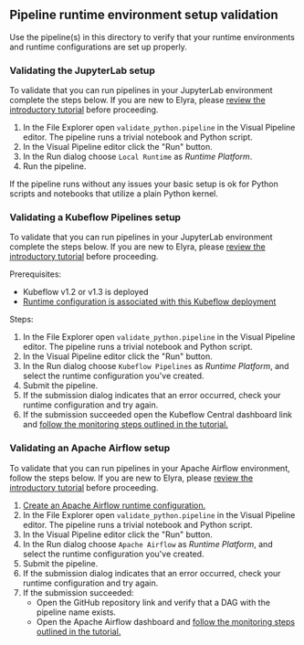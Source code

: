 <!--
{% comment %}
Copyright 2018-2023 Elyra Authors

Licensed under the Apache License, Version 2.0 (the "License");
you may not use this file except in compliance with the License.
You may obtain a copy of the License at

http://www.apache.org/licenses/LICENSE-2.0

Unless required by applicable law or agreed to in writing, software
distributed under the License is distributed on an "AS IS" BASIS,
WITHOUT WARRANTIES OR CONDITIONS OF ANY KIND, either express or implied.
See the License for the specific language governing permissions and
limitations under the License.
{% endcomment %}
-->
## Pipeline runtime environment setup validation

Use the pipeline(s) in this directory to verify that your runtime environments and runtime configurations are set up properly.

### Validating the JupyterLab setup

To validate that you can run pipelines in your JupyterLab environment complete the steps below. If you are new to Elyra, please [review the introductory tutorial](https://github.com/elyra-ai/examples/tree/main/pipelines/hello_world) before proceeding.

1. In the File Explorer open `validate_python.pipeline` in the Visual Pipeline editor. The pipeline runs a trivial notebook and Python script.
1. In the Visual Pipeline editor click the "Run" button.
1. In the Run dialog choose `Local Runtime` as _Runtime Platform_.
1. Run the pipeline.

If the pipeline runs without any issues your basic setup is ok for Python scripts and notebooks that utilize a plain Python kernel.

### Validating a Kubeflow Pipelines setup

To validate that you can run pipelines in your JupyterLab environment complete the steps below. If you are new to Elyra, please [review the introductory tutorial](https://github.com/elyra-ai/examples/tree/main/pipelines/hello_world_kubeflow_pipelines) before proceeding.

Prerequisites:
- Kubeflow v1.2 or v1.3 is deployed
- [Runtime configuration is associated with this Kubeflow deployment](https://elyra.readthedocs.io/en/stable/user_guide/runtime-conf.html)

Steps:
1. In the File Explorer open `validate_python.pipeline` in the Visual Pipeline editor. The pipeline runs a trivial notebook and Python script.
1. In the Visual Pipeline editor click the "Run" button.
1. In the Run dialog choose `Kubeflow Pipelines` as _Runtime Platform_, and select the runtime configuration you've created.
1. Submit the pipeline. 
1. If the submission dialog indicates that an error occurred, check your runtime configuration and try again. 
1. If the submission succeeded open the Kubeflow Central dashboard link and [follow the monitoring steps outlined in the tutorial.](https://github.com/elyra-ai/examples/tree/main/pipelines/hello_world_kubeflow_pipelines#monitoring-a-pipeline-run)

### Validating an Apache Airflow setup

To validate that you can run pipelines in your Apache Airflow environment, follow the steps below. If you are new to Elyra, please [review the introductory tutorial](https://github.com/elyra-ai/examples/tree/main/pipelines/hello_world_apache_airflow) before proceeding.

1. [Create an Apache Airflow runtime configuration.](https://elyra.readthedocs.io/en/stable/user_guide/runtime-conf.html)
1. In the File Explorer open `validate_python.pipeline` in the Visual Pipeline editor. The pipeline runs a trivial notebook and Python script.
1. In the Visual Pipeline editor click the "Run" button.
1. In the Run dialog choose `Apache Airflow` as _Runtime Platform_, and select the runtime configuration you've created.
1. Submit the pipeline. 
1. If the submission dialog indicates that an error occurred, check your runtime configuration and try again. 
1. If the submission succeeded: 
   - Open the GitHub repository link and verify that a DAG with the pipeline name exists.
   - Open the Apache Airflow dashboard and [follow the monitoring steps outlined in the tutorial.](https://github.com/elyra-ai/examples/tree/main/pipelines/hello_world_apache_airflow#running-a-notebook-pipeline-on-apache-airflow)
